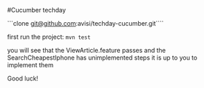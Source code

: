 #Cucumber techday

   
```clone git@github.com:avisi/techday-cucumber.git````

first run the project:
```mvn test```

you will see that the ViewArticle.feature passes and the SearchCheapestIphone has unimplemented steps it is up to you to implement them  
  
Good luck!
